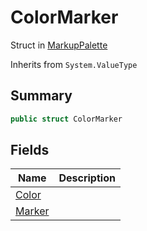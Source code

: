 # ColorMarker

Struct in [MarkupPalette](../)

Inherits from `System.ValueType`

## Summary

```csharp
public struct ColorMarker
```

## Fields

| Name                                                     | Description |
| -------------------------------------------------------- | ----------- |
| [Color](yarn.unity.markuppalette.colormarker.color.md)   |             |
| [Marker](yarn.unity.markuppalette.colormarker.marker.md) |             |
